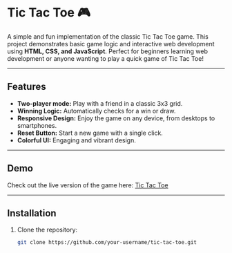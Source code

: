 # Tic Tac Toe 🎮

A simple and fun implementation of the classic Tic Tac Toe game. This project demonstrates basic game logic and interactive web development using **HTML, CSS, and JavaScript**. Perfect for beginners learning web development or anyone wanting to play a quick game of Tic Tac Toe!

---

## Features

- **Two-player mode:** Play with a friend in a classic 3x3 grid.
- **Winning Logic:** Automatically checks for a win or draw.
- **Responsive Design:** Enjoy the game on any device, from desktops to smartphones.
- **Reset Button:** Start a new game with a single click.
- **Colorful UI:** Engaging and vibrant design.

---

## Demo

Check out the live version of the game here: [Tic Tac Toe](https://afrit-bagani.github.io/tic-tac-toe/)

---

## Installation

1. Clone the repository:
   ```bash
   git clone https://github.com/your-username/tic-tac-toe.git
   ```
